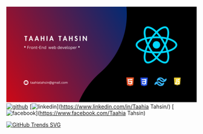 ![Front-End web developer](https://github.com/Taahia23/Taahia23/blob/main/1.png)
[<img src='https://cdn.jsdelivr.net/npm/simple-icons@3.0.1/icons/github.svg' alt='github' height='40'>](https://github.com/Taahia23)  [<img src='https://cdn.jsdelivr.net/npm/simple-icons@3.0.1/icons/linkedin.svg' alt='linkedin' height='40'>](https://www.linkedin.com/in/Taahia Tahsin/)  [<img src='https://cdn.jsdelivr.net/npm/simple-icons@3.0.1/icons/facebook.svg' alt='facebook' height='40'>](https://www.facebook.com/Taahia Tahsin)  


[![GitHub Trends SVG](https://api.githubtrends.io/Taahia23/svg/avgupta456/langs)](https://githubtrends.io)





